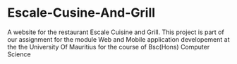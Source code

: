 # Escale-Cusine-And-Grill
A website for the restaurant Escale Cuisine and Grill. This project is part of our assignment for the module Web and Mobile application developement at the the University Of Mauritius for the course of Bsc(Hons) Computer Science

